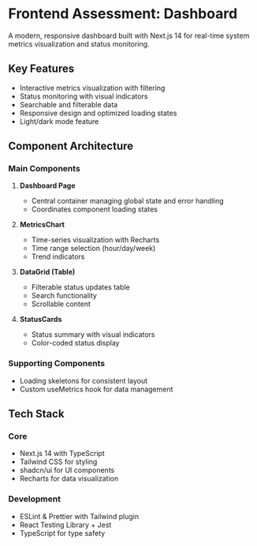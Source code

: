 # Frontend Assessment: Dashboard

A modern, responsive dashboard built with Next.js 14 for real-time system metrics visualization and status monitoring.

## Key Features

- Interactive metrics visualization with filtering
- Status monitoring with visual indicators
- Searchable and filterable data
- Responsive design and optimized loading states
- Light/dark mode feature

## Component Architecture

### Main Components

1. **Dashboard Page**

   - Central container managing global state and error handling
   - Coordinates component loading states

2. **MetricsChart**

   - Time-series visualization with Recharts
   - Time range selection (hour/day/week)
   - Trend indicators

3. **DataGrid (Table)**

   - Filterable status updates table
   - Search functionality
   - Scrollable content

4. **StatusCards**
   - Status summary with visual indicators
   - Color-coded status display

### Supporting Components

- Loading skeletons for consistent layout
- Custom useMetrics hook for data management

## Tech Stack

### Core

- Next.js 14 with TypeScript
- Tailwind CSS for styling
- shadcn/ui for UI components
- Recharts for data visualization

### Development

- ESLint & Prettier with Tailwind plugin
- React Testing Library + Jest
- TypeScript for type safety
